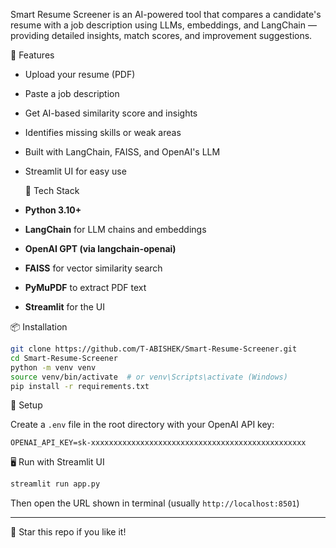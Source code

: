 Smart Resume Screener is an AI-powered tool that compares a candidate's resume with a job description using LLMs, embeddings, and LangChain — providing detailed insights, match scores, and improvement suggestions.

🚀 Features

- Upload your resume (PDF)
- Paste a job description
- Get AI-based similarity score and insights
- Identifies missing skills or weak areas
- Built with LangChain, FAISS, and OpenAI's LLM
- Streamlit UI for easy use

  🧰 Tech Stack

- **Python 3.10+**
- **LangChain** for LLM chains and embeddings
- **OpenAI GPT (via langchain-openai)**
- **FAISS** for vector similarity search
- **PyMuPDF** to extract PDF text
- **Streamlit** for the UI

📦 Installation

```bash
git clone https://github.com/T-ABISHEK/Smart-Resume-Screener.git
cd Smart-Resume-Screener
python -m venv venv
source venv/bin/activate  # or venv\Scripts\activate (Windows)
pip install -r requirements.txt
```

🔐 Setup

Create a `.env` file in the root directory with your OpenAI API key:

```env
OPENAI_API_KEY=sk-xxxxxxxxxxxxxxxxxxxxxxxxxxxxxxxxxxxxxxxxxxxxxxxx
```

🖥️ Run with Streamlit UI

```bash
streamlit run app.py
```

Then open the URL shown in terminal (usually `http://localhost:8501`)

---

🌟 Star this repo if you like it!
